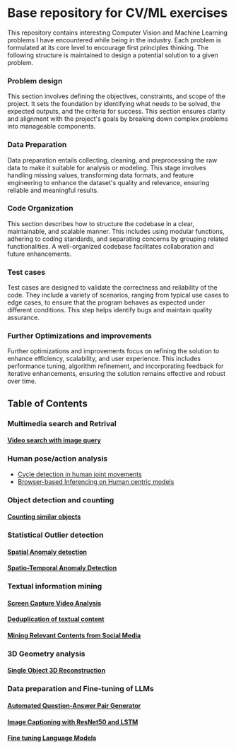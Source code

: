 # Base repository for CV/ML exercises
This repository contains interesting Computer Vision and Machine Learning problems I have encountered while being in the industry.
Each problem is formulated at its core level to encourage first principles thinking. The following structure is maintained to design 
a potential solution to a given problem.

### Problem design  
This section involves defining the objectives, constraints, and scope of the project. It sets the foundation by identifying 
what needs to be solved, the expected outputs, and the criteria for success. This section ensures clarity and alignment 
with the project's goals by breaking down complex problems into manageable components.

### Data Preparation  
Data preparation entails collecting, cleaning, and preprocessing the raw data to make it suitable for analysis or modeling. 
This stage involves handling missing values, transforming data formats, and feature engineering to enhance the dataset's 
quality and relevance, ensuring reliable and meaningful results.

### Code Organization  
This section describes how to  structure the codebase in a clear, maintainable, and scalable manner. This includes using modular 
functions, adhering to coding standards, and separating concerns by grouping related functionalities. A well-organized codebase 
facilitates collaboration and future enhancements.

### Test cases  
Test cases are designed to validate the correctness and reliability of the code. They include a variety of scenarios, ranging 
from typical use cases to edge cases, to ensure that the program behaves as expected under different conditions. This step 
helps identify bugs and maintain quality assurance.

### Further Optimizations and improvements  
Further optimizations and improvements focus on refining the solution to enhance efficiency, scalability, and user experience. 
This includes performance tuning, algorithm refinement, and incorporating feedback for iterative enhancements, ensuring the 
solution remains effective and robust over time.


## Table of Contents

### Multimedia search and Retrival
#### [Video search with image query](./ex01/README.md)

### Human pose/action analysis
- [Cycle detection in human joint movements](./ex02/README.md)
- [Browser-based Inferencing on Human centric models](./ex05/README.md)

### Object detection and counting
#### [Counting similar objects](./ex07/README.md)


### Statistical Outlier detection
#### [Spatial Anomaly detection](./ex06/README.md)
#### [Spatio-Temporal Anomaly Detection](./ex13/README.md)

### Textual information mining
#### [Screen Capture Video Analysis](./ex03/README.md)
#### [Deduplication of textual content](./ex08/README.md) 
#### [Mining Relevant Contents from Social Media](./ex09/README.md) 


### 3D Geometry analysis
#### [Single Object 3D Reconstruction](./ex12/README.md)

### Data preparation and Fine-tuning of LLMs
#### [Automated Question-Answer Pair Generator](./ex04/README.md)
#### [Image Captioning with ResNet50 and LSTM](./ex10/README.md) 
#### [Fine tuning Language Models](./ex11/README.md) 
